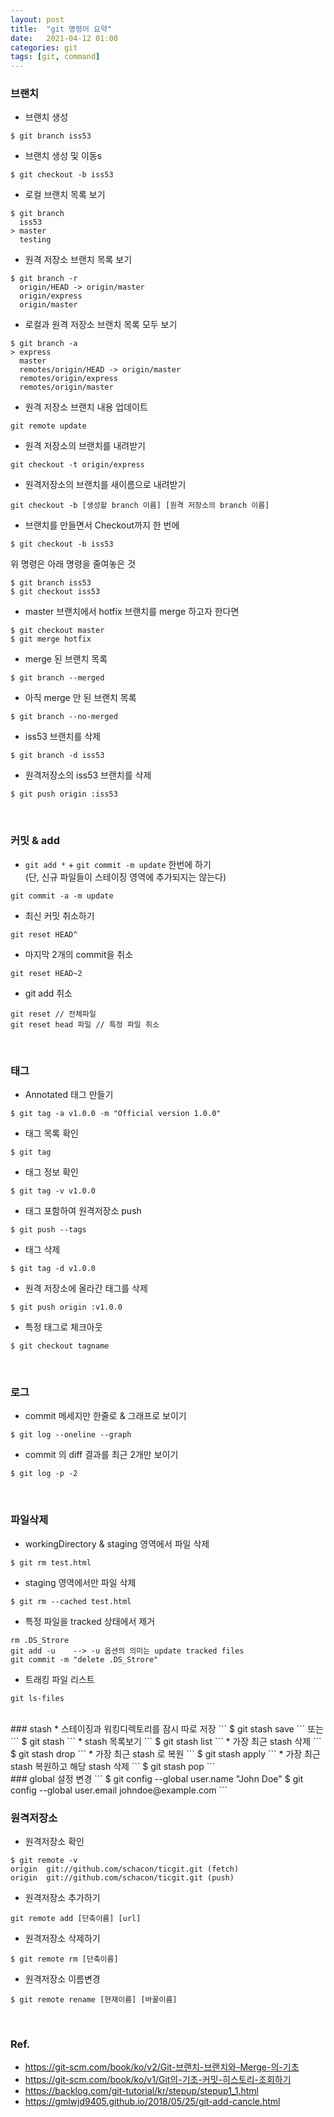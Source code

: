 ```yaml
---
layout: post
title:  "git 명령어 요약"
date:   2021-04-12 01:00
categories: git
tags: [git, command]
---
```

### 브랜치
* 브랜치 생성
```
$ git branch iss53
```
* 브랜치 생성 및 이동s
```
$ git checkout -b iss53
```
* 로컬 브랜치 목록 보기
```console
$ git branch
  iss53
> master
  testing
```
  * 원격 저장소 브랜치 목록 보기
  ```console
  $ git branch -r
    origin/HEAD -> origin/master
    origin/express
    origin/master
  ```
  * 로컬과 원격 저장소 브랜치 목록 모두 보기
  ```console
  $ git branch -a
  > express
    master
    remotes/origin/HEAD -> origin/master
    remotes/origin/express
    remotes/origin/master
  ```
* 원격 저장소 브랜치 내용 업데이트
```console
git remote update
```
* 원격 저장소의 브랜치를 내려받기
```console
git checkout -t origin/express
```
  * 원격저장소의 브랜치를 새이름으로 내려받기
  ```console
  git checkout -b [생성할 branch 이름] [원격 저장소의 branch 이름]
  ```
* 브랜치를 만들면서 Checkout까지 한 번에
```
$ git checkout -b iss53
```
위 명령은 아래 명령을 줄여놓은 것
```
$ git branch iss53
$ git checkout iss53
```
* master 브랜치에서 hotfix 브랜치를 merge 하고자 한다면
```
$ git checkout master
$ git merge hotfix
```
* merge 된 브랜치 목록
```
$ git branch --merged
```
* 아직 merge 안 된 브랜치 목록
```
$ git branch --no-merged
```
* iss53 브랜치를 삭제
```
$ git branch -d iss53
```
* 원격저장소의 iss53 브랜치를 삭제
```
$ git push origin :iss53
```

<br>

### 커밋 & add
* `git add *` + `git commit -m update` 한번에 하기  
(단, 신규 파일들이 스테이징 영역에 추가되지는 않는다)
```
git commit -a -m update
```
* 최신 커밋 취소하기
```
git reset HEAD^
```
* 마지막 2개의 commit을 취소
```
git reset HEAD~2
```
* git add 취소
```
git reset // 전체파일
git reset head 파일 // 특정 파일 취소
```


<br>

### 태그
* Annotated 태그 만들기
```
$ git tag -a v1.0.0 -m "Official version 1.0.0"
```
* 태그 목록 확인
```
$ git tag
```
* 태그 정보 확인
```
$ git tag -v v1.0.0
```
* 태그 포함하여 원격저장소 push
```
$ git push --tags
```
* 태그 삭제
```
$ git tag -d v1.0.0
```
* 원격 저장소에 올라간 태그를 삭제
```
$ git push origin :v1.0.0
```
* 특정 태그로 체크아웃
```
$ git checkout tagname
```

<br>

### 로그
* commit 메세지만 한줄로 & 그래프로 보이기
```
$ git log --oneline --graph
```
* commit 의 diff 결과를 최근 2개만 보이기
```
$ git log -p -2
```
<br>

### 파일삭제
* workingDirectory & staging 영역에서 파일 삭제
```
$ git rm test.html
```
* staging 영역에서만 파일 삭제
```
$ git rm --cached test.html
```
* 특정 파일을 tracked 상태에서 제거
```
rm .DS_Strore
git add -u    --> -u 옵션의 의미는 update tracked files
git commit -m "delete .DS_Strore"
```
* 트래킹 파일 리스트
```
git ls-files
```

<br>
### stash
* 스테이징과 워킹디렉토리를 잠시 따로 저장
```
$ git stash save
```
또는
```
$ git stash
```
* stash 목록보기
```
$ git stash list
```
* 가장 최근 stash 삭제
```
$ git stash drop
```
* 가장 최근 stash 로 복원
```
$ git stash apply
```
* 가장 최근 stash 복원하고 해당 stash 삭제
```
$ git stash pop
```

<br>
###  global 설정 변경
```
$ git config --global user.name "John Doe"
$ git config --global user.email johndoe@example.com
```


<br>

### 원격저장소
* 원격저장소 확인
```
$ git remote -v
origin  git://github.com/schacon/ticgit.git (fetch)
origin  git://github.com/schacon/ticgit.git (push)
```
* 원격저장소 추가하기
```
git remote add [단축이름] [url]
```
* 원격저장소 삭제하기
```
$ git remote rm [단축이름]
```
* 원격저장소 이름변경
```
$ git remote rename [현재이름] [바꿀이름]
```


<br>

### Ref.
* <https://git-scm.com/book/ko/v2/Git-브랜치-브랜치와-Merge-의-기초>
* <https://git-scm.com/book/ko/v1/Git의-기초-커밋-히스토리-조회하기>
* <https://backlog.com/git-tutorial/kr/stepup/stepup1_1.html>
* <https://gmlwjd9405.github.io/2018/05/25/git-add-cancle.html>
